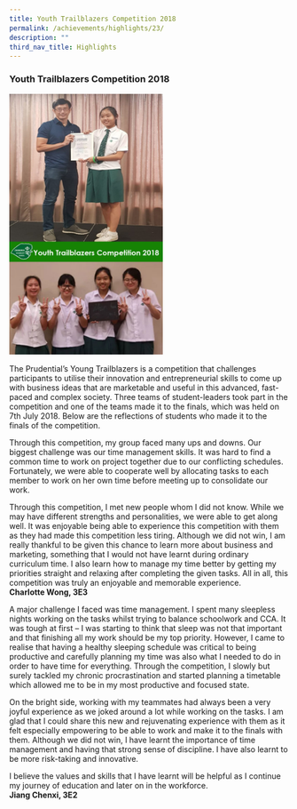 ```yaml
---
title: Youth Trailblazers Competition 2018
permalink: /achievements/highlights/23/
description: ""
third_nav_title: Highlights
---
```

### **Youth Trailblazers Competition 2018**

<img src="/images/youthtrailblazer.jpg" style="width:55%">

The Prudential’s Young Trailblazers is a competition that challenges participants to utilise their innovation and entrepreneurial skills to come up with business ideas that are marketable and useful in this advanced, fast-paced and complex society. Three teams of student-leaders took part in the competition and one of the teams made it to the finals, which was held on 7th July 2018. Below are the reflections of students who made it to the finals of the competition.  
  
  
Through this competition, my group faced many ups and downs. Our biggest challenge was our time management skills. It was hard to find a common time to work on project together due to our conflicting schedules. Fortunately, we were able to cooperate well by allocating tasks to each member to work on her own time before meeting up to consolidate our work.  
  
Through this competition, I met new people whom I did not know. While we may have different strengths and personalities, we were able to get along well. It was enjoyable being able to experience this competition with them as they had made this competition less tiring. Although we did not win, I am really thankful to be given this chance to learn more about business and marketing, something that I would not have learnt during ordinary curriculum time. I also learn how to manage my time better by getting my priorities straight and relaxing after completing the given tasks. All in all, this competition was truly an enjoyable and memorable experience.<br>
**Charlotte Wong, 3E3**

A major challenge I faced was time management. I spent many sleepless nights working on the tasks whilst trying to balance schoolwork and CCA. It was tough at first – I was starting to think that sleep was not that important and that finishing all my work should be my top priority. However, I came to realise that having a healthy sleeping schedule was critical to being productive and carefully planning my time was also what I needed to do in order to have time for everything. Through the competition, I slowly but surely tackled my chronic procrastination and started planning a timetable which allowed me to be in my most productive and focused state.  
  
On the bright side, working with my teammates had always been a very joyful experience as we joked around a lot while working on the tasks. I am glad that I could share this new and rejuvenating experience with them as it felt especially empowering to be able to work and make it to the finals with them. Although we did not win, I have learnt the importance of time management and having that strong sense of discipline. I have also learnt to be more risk-taking and innovative.  
  
I believe the values and skills that I have learnt will be helpful as I continue my journey of education and later on in the workforce.<br>
**Jiang Chenxi, 3E2**